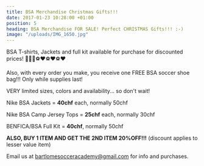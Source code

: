 ```yaml
---
title: BSA Merchandise Christmas Gifts!!!
date: 2017-01-23 10:28:00 +01:00
position: 5
heading: BSA Merchandise FOR SALE! Perfect CHRISTMAS Gifts!!! :-)
image: "/uploads/IMG_1650.jpg"
---
```


BSA T-shirts, Jackets and full kit available for purchase for discounted prices!
👕👕👕⚽️❤⚽️❤⚽️❤

Also, with every order you make, you receive one FREE BSA soccer shoe bag!!! Only while supplies last!

VERY limited sizes, colors and availability... so don't wait!

Nike BSA Jackets = **40chf** each, normally 50chf

Nike BSA Camp Jersey Tops = **25chf** each, normally 30chf

BENFICA/BSA Full Kit = **40chf**, normally 50chf

**ALSO, BUY 1 ITEM AND GET THE 2ND ITEM 20%OFF!!!** (discount applies to lesser value item)


Email us at bartlomesocceracademy@gmail.com for info and purchases.